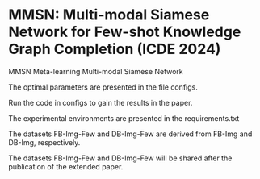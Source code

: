 # MMSN: Multi-modal Siamese Network for Few-shot Knowledge Graph Completion (ICDE 2024)

MMSN Meta-learning Multi-modal Siamese Network

The optimal parameters are presented in the file configs.

Run the code in configs to gain the results in the paper.

The experimental environments are presented in the requirements.txt

The datasets FB-Img-Few and DB-Img-Few are derived from FB-Img and DB-Img, respectively.

The datasets FB-Img-Few and DB-Img-Few will be shared after the publication of the extended paper.

